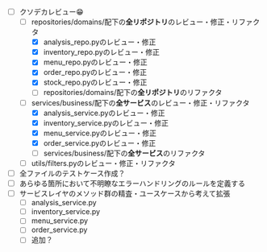 - [ ] クソデカレビュー😁
    - [ ] repositories/domains/配下の**全リポジトリ**のレビュー・修正・リファクタ
        - [x] analysis_repo.pyのレビュー・修正
        - [x] inventory_repo.pyのレビュー・修正
        - [x] menu_repo.pyのレビュー・修正
        - [x] order_repo.pyのレビュー・修正
        - [x] stock_repo.pyのレビュー・修正
        - [ ] repositories/domains/配下の**全リポジトリ**のリファクタ
    - [ ] services/business/配下の**全サービス**のレビュー・修正・リファクタ
        - [x] analysis_service.pyのレビュー・修正
        - [x] inventory_service.pyのレビュー・修正
        - [x] menu_service.pyのレビュー・修正
        - [x] order_service.pyのレビュー・修正
        - [ ] services/business/配下の**全サービス**のリファクタ
    - [ ] utils/filters.pyのレビュー・修正・リファクタ
- [ ] 全ファイルのテストケース作成？
- [ ] あらゆる箇所において不明瞭なエラーハンドリングのルールを定義する
- [ ] サービスレイヤのメソッド群の精査・ユースケースから考えて拡張
    - [ ] analysis_service.py
    - [ ] inventory_service.py
    - [ ] menu_service.py
    - [ ] order_service.py
    - [ ] 追加？
